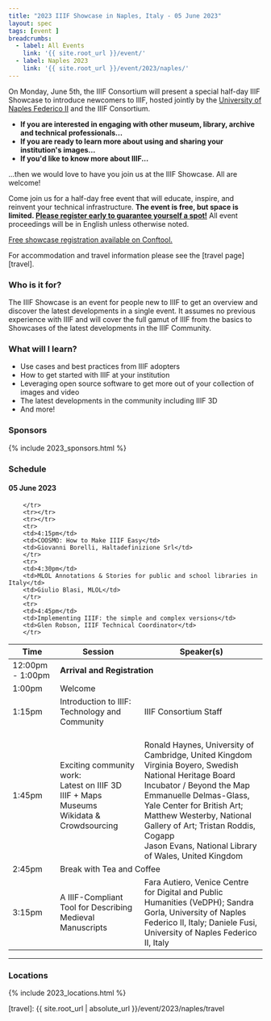 ```yaml
---
title: "2023 IIIF Showcase in Naples, Italy - 05 June 2023"
layout: spec
tags: [event ]
breadcrumbs:
  - label: All Events
    link: '{{ site.root_url }}/event/'
  - label: Naples 2023
    link: '{{ site.root_url }}/event/2023/naples/'
---
```



On Monday, June 5th, the IIIF Consortium will present a special half-day IIIF Showcase to introduce newcomers to IIIF,  hosted jointly by the [University of Naples Federico II](http://www.international.unina.it/) and the IIIF Consortium.

* **If you are interested in engaging with other museum, library, archive and technical professionals...**
* **If you are ready to learn more about using and sharing your institution's images...**
* **If you'd like to know more about IIIF...**

...then we would love to have you join us at the IIIF Showcase. All are welcome!

Come join us for a half-day free event that will educate, inspire, and reinvent your technical infrastructure. **The event is free, but space is limited. [Please register early to guarantee yourself a spot!](https://www.conftool.org/iiif2023/index.php?page=index)** All event proceedings will be in English unless otherwise noted. 

[Free showcase registration available on Conftool.](https://www.conftool.org/iiif2023/index.php?page=index)

For accommodation and travel information please see the [travel page][travel].


### Who is it for?

The IIIF Showcase is an event for people new to IIIF to get an overview and discover the latest developments in a single event. It assumes no previous experience with IIIF and will cover the full gamut of IIIF from the basics to Showcases of the latest developments in the IIIF Community. 

### What will I learn?

* Use cases and best practices from IIIF adopters
* How to get started with IIIF at your institution
* Leveraging open source software to get more out of your collection of images and video
* The latest developments in the community including IIIF 3D
* And more!

### Sponsors

{% include 2023_sponsors.html %}

### Schedule

#### 05 June 2023

<table class="api-table">
    <thead>
        <tr>
            <th>Time</th>
            <th>Session</th>
            <th>Speaker(s)</th>
        </tr>
    </thead>
    <tbody>
        <tr>
            <td>12:00pm - 1:00pm</td>
            <td colspan="2"><b>Arrival and Registration</b></td>
        </tr>
        <tr>
            <td>1:00pm</td>
            <td>Welcome</td>
            <td></td>
        </tr>
        <tr>
            <td>1:15pm</td>
            <td>Introduction to IIIF: Technology and Community</td>
            <td>IIIF Consortium Staff</td>
        </tr>
        <tr>
           <td>1:45pm</td>
           <td>Exciting community work:<br>
               Latest on IIIF 3D<br>
               IIIF + Maps<br>
               Museums<br>
               Wikidata & Crowdsourcing</td>
           <td><br>
               Ronald Haynes, University of Cambridge, United Kingdom<br>
               Virginia Boyero, Swedish National Heritage Board Incubator / Beyond the Map<br>
               Emmanuelle Delmas-Glass, Yale Center for British Art; Matthew Westerby, National Gallery of Art; Tristan Roddis, Cogapp<br>
               Jason Evans, National Library of Wales, United Kingdom</td>
        </tr>
        <tr>
            <td>2:45pm</td>
            <td colspan="2">Break with Tea and Coffee</td>
        </tr>
                <tr>
                    <td>3:15pm</td>
                    <td>A IIIF-Compliant Tool for Describing Medieval Manuscripts</td>
                    <td>Fara Autiero, Venice Centre for Digital and Public Humanities (VeDPH); Sandra Gorla, University of Naples Federico II, Italy; Daniele Fusi, University of Naples Federico II, Italy</td>
                     
           
        </tr>
        <tr></tr>
        <tr></tr>
        <tr>
        <td>4:15pm</td>
        <td>COOSMO: How to Make IIIF Easy</td>
        <td>Giovanni Borelli, Haltadefinizione Srl</td>   
        </tr>
        <tr>
        <td>4:30pm</td>
        <td>MLOL Annotations & Stories for public and school libraries in Italy</td>
        <td>Giulio Blasi, MLOL</td>   
        </tr>
        <tr>
        <td>4:45pm</td>
        <td>Implementing IIIF: the simple and complex versions</td>
        <td>Glen Robson, IIIF Technical Coordinator</td>   
        </tr>                

</tbody>
</table>

---




### Locations

{% include 2023_locations.html %} 


[travel]:  {{ site.root_url | absolute_url }}/event/2023/naples/travel